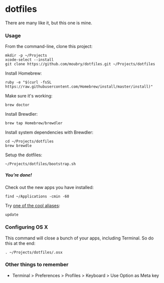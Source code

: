 # dotfiles

There are many like it, but this one is mine.

### Usage

From the command-line, clone this project:

    mkdir -p ~/Projects
    xcode-select --install
    git clone https://github.com/moubry/dotfiles.git ~/Projects/dotfiles

Install Homebrew:
    
    ruby -e "$(curl -fsSL https://raw.githubusercontent.com/Homebrew/install/master/install)"

Make sure it's working:

    brew doctor

Install Brewdler:

    brew tap Homebrew/brewdler

Install system dependencies with Brewdler:

    cd ~/Projects/dotfiles
    brew brewdle

Setup the dotfiles:

    ~/Projects/dotfiles/bootstrap.sh

##### You’re done!

Check out the new apps you have installed:

    find ~/Applications -cmin -60

Try [one of the cool aliases](https://github.com/moubry/dotfiles/blob/master/dotfiles/bash/updaters):

    update

### Configuring OS X

This command will close a bunch of your apps, including Terminal. So do this at the end:

    . ~/Projects/dotfiles/.osx

### Other things to remember

* Terminal > Preferences > Profiles > Keyboard > Use Option as Meta key
